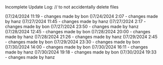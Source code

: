 Incomplete Update Log: 
// to not accidentally delete files

()7/24/2024 11:19 - changes made by bon
()7/24/2024 2:07 - changes made by hanz
()7/27/2024 11:45 - changes made by hanz
()7/27/2024 2:17 - changes made by bon
()7/27/2024 23:50 - changes made by hanz
()7/28/2024 12:45 - changes made by bon
()7/28/2024 20:00 - changes made by hanz
()7/28/2024 21:26 - changes made by hanz
()7/29/2024 2:45 - changes made by bon
()7/29/2024 23:30 - changes made by bon
()7/30/2024 14:00 - changes made by bon
()7/30/2024 16:11 - changes made by hanz
()7/30/2024 19:18 - changes made by bon
()7/30/2024 19:33 - changes made by hanz

